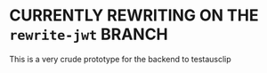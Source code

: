 # CURRENTLY REWRITING ON THE `rewrite-jwt` BRANCH
This is a very crude prototype for the backend to testausclip
